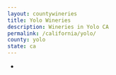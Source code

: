 ```yaml
---
layout: countywineries
title: Yolo Wineries
description: Wineries in Yolo CA
permalink: /california/yolo/
county: yolo
state: ca
---
```

-
